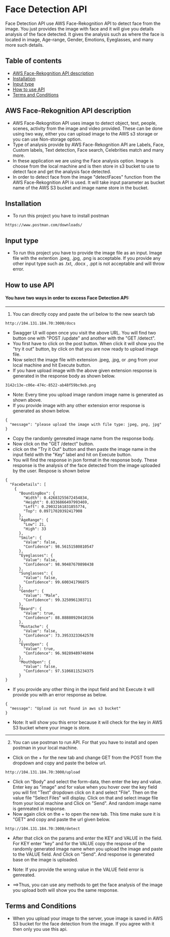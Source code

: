 # Face Detection API

Face Detection API use AWS Face-Rekognition API to detect face from the image. You just provides the image with face and it will give you details analysis of the face detected. It gives the analysis such as where the face is located in image, Age-range, Gender, Emotions, Eyeglasses, and many more such details.

## Table of contents
* [AWS Face-Rekognition API description](#aws-face-rekognition-api-description)
* [Installation](#installation)
* [Input type](#input-type)
* [How to use API](#how-to-use-api)
* [Terms and Conditions](#terms-and-conditions)


## AWS Face-Rekognition API description
- AWS Face-Rekognition API uses image to detect object, text, people, scenes, activity from the image and video provided. These can be done using two way, either you can upload image to the AWS s3 storage or you can use Non-storage option.
- Type of analysis provide by AWS Face-Rekognition API are Labels, Face, Custom labels, Text detection, Face search, Celebrities match and many more.
- In these application we are using the Face analysis option. Image is choose from the local machine and is then store in s3 bucket to use to detect face and get the analysis face detected.
- In order to detect face from the image "detectFaces" function from the AWS Face-Rekognition API is used. It will take input parameter as bucket name of the AWS S3 bucket and image name store in the bucket.

## Installation
- To run this project you have to install postman  
```
https://www.postman.com/downloads/
```

## Input type
- To run this project you have to provide the image file as an input. Image file with the extention .jpeg, .jpg, .png is acceptable. If you provide any other input type such as .txt, .docx , .ppt is not acceptable and will throw error.

## How to use API
#### You have two ways in order to excess Face Detection API:
---
1. You can directly copy and paste the url below to the new search tab
```
http://104.131.184.70:3000/docs
```
- Swagger UI will open once you visit the above URL. You will find two button one with "POST /update" and another with the "GET /detect".
- You first have to click on the post button. When click it will show you the "try it out" button, by click on that you are now ready to upload image file.
- Now select the image file with extension .jpeg, .jpg, or .png from your local machine and hit Execute button.
- If you have upload image with the above given extension response is generated in the response body as shown below.
```
3142c13e-c06e-474c-8522-ab48f59bc9eb.png
```
- Note: Every time you upload image random image name is generated as shown above.
- If you provide image with any other extension error response is generated as shown below.
```
{
  "message": "please upload the image with file type: jpeg, png, jpg"
}
```
- Copy the randomly genreated image name from the response body.
- Now click on the "GET /detect" button.
- click on the "Try it Out" button and then paste the image name in the input field with the "Key" label and hit on Execute button.
- You will find the response in json format in the response body. These response is the analysis of the face detected from the image uploaded by the user. Respose is shown below
```
{
  "FaceDetails": [
    {
      "BoundingBox": {
        "Width": 0.42683255672454834,
        "Height": 0.8336866497993469,
        "Left": 0.29032161831855774,
        "Top": 0.09717020392417908
      },
      "AgeRange": {
        "Low": 21,
        "High": 33
      },
      "Smile": {
        "Value": false,
        "Confidence": 98.56151580810547
      },
      "Eyeglasses": {
        "Value": false,
        "Confidence": 98.90487670898438
      },
      "Sunglasses": {
        "Value": false,
        "Confidence": 99.600341796875
      },
      "Gender": {
        "Value": "Male",
        "Confidence": 99.3250961303711
      },
      "Beard": {
        "Value": true,
        "Confidence": 88.88880920410156
      },
      "Mustache": {
        "Value": false,
        "Confidence": 73.39533233642578
      },
      "EyesOpen": {
        "Value": true,
        "Confidence": 96.98289489746094
      },
      "MouthOpen": {
        "Value": false,
        "Confidence": 97.51068115234375
      }
}
```
- If you provide any other thing in the input field and hit Execute it will provide you with an error response as below.
```
{
  "message": "Upload is not found in aws s3 bucket"
}
```
- Note: It will show you this error because it will check for the key in AWS S3 bucket where your image is store.

---
2. You can use postman to run API. For that you have to install and open postman in your local machine.
- Click on the + for the new tab and change GET from the POST from the dropdown and copy and paste the below url.
```
http://104.131.184.70:3000/upload
```
- Click on "Body" and select the form-data, then enter the key and value. Enter key as "image" and for value when you hover over the key field you will fint "Text" dropdown click on it and select "File". Then on the value file "Select Files" will display. Click on that and select image file from your local machine and Click on "Send". And random image name is genreated in response.
- Now again click on the + to open the new tab. This time make sure it is "GET" and copy and paste the url given below.
```
http://104.131.184.70:3000/detect
```
- After that click on the params and enter the KEY and VALUE in the field. For KEY enter "key" and for the VALUE copy the respose of the randomly generated image name when you upload the image and paste to the VALUE field. And Click on "Send". And response is generated base on the image is uploaded.
- Note: If you provide the wrong value in the VALUE field error is genreated.

- ==>Thus, you can use any methods to get the face analysis of the image you upload both will show you the same response.

## Terms and Conditions
- When you upload your image to the server, youe image is saved in AWS S3 bucket for the face detection from the image. If you agree with it then only you use this api.


